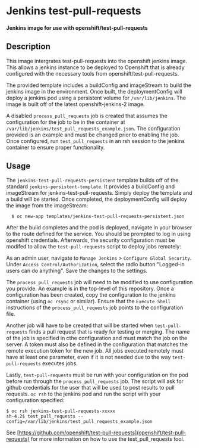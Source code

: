 # Jenkins test-pull-requests
#### Jenkins image for use with openshift/test-pull-requests

## Description
This image intergrates test-pull-requests into the openshift jenkins image. This allows a jenkins instance to be deployed to Openshift that is already configured with the necessary tools from openshift/test-pull-requests.

The provided template includes a buildConfig and imageStream to build the jenkins image in the environment. Once built, the deploymentConfig will deploy a jenkins pod using a persistent volume for `/var/lib/jenkins`. The image is built off of the latest openshift-jenkins-2 image.

A disabled `process_pull_requests` job is created that assumes the configuration for the job to be in the container at `/var/lib/jenkins/test_pull_requests_example.json`. The configuration provided is an example and must be changed prior to enabling the job. Once configured, run `test_pull_requests` in an rsh session to the jenkins container to ensure proper functionality.

## Usage
The `jenkins-test-pull-requests-persistent` template builds off of the standard `jenkins-persistent-template`. It provides a buildConfig and imageStream for jenkins-test-pull-requests. Simply deploy the template and a build will be started. Once completed, the deploymentConfig will deploy the image from the imageStream:
```
  $ oc new-app templates/jenkins-test-pull-requests-persistent.json
```

After the build completes and the pod is deployed, navigate in your browser to the route defined for the service. You should be prompted to log in using openshift credentials. Afterwards, the security configuration must be modifed to allow the `test-pull-requests` script to deploy jobs remotely:

As an admin user, navigate to `Manage Jenkins` > `Configure Global Security`. Under `Access Control/Authorization`, select the radio button "Logged-in users can do anything". Save the changes to the settings.

The `process_pull_requests` job will need to be modified to use configuration you provide. An example is in the top-level of this repository. Once a configuration has been created, copy the configuration to the jenkins container (using `oc rsync` or similar). Ensure that the `Execute Shell` instructions of the `process_pull_requests` job points to the configuration file.

Another job will have to be created that will be started when `test-pull-requests` finds a pull request that is ready for testing or merging. The name of the job is specified in cthe configuration and must match the job on the server. A token must also be defined in the configuration that matches the remote execution token for the new job. All jobs executed remotely must have at least one parameter, even if it is not needed due to the way `test-pull-requests` executes jobs.

Lastly, `test-pull-requests` must be run with your configuration on the pod before run through the `process_pull_requests` job. The script will ask for github credentials for the user that will be used to post results to pull requests. `oc rsh` to the jenkins pod and run the script with your configuration specified:
```
$ oc rsh jenkins-test-pull-requests-xxxxx
sh-4.2$ test_pull_requests --config=/var/lib/jenkins/test_pull_requests_example.json
```

See [https://github.com/openshift/test-pull-requests](openshift/test-pull-requests) for more information on how to use the test_pull_requests tool.
